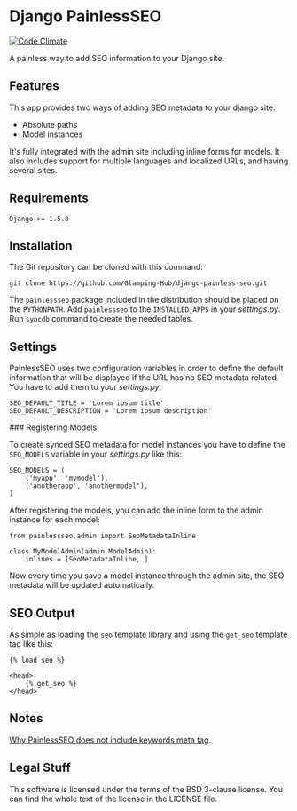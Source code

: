 # Django PainlessSEO

[![Code Climate](https://codeclimate.com/github/Glamping-Hub/django-painless-seo/badges/gpa.svg)](https://codeclimate.com/github/Glamping-Hub/django-painless-seo)

A painless way to add SEO information to your Django site.

## Features

This app provides two ways of adding SEO metadata to your django site:

- Absolute paths
- Model instances

It's fully integrated with the admin site including inline forms for models.
It also includes support for multiple languages and localized URLs, and having
several sites.

## Requirements

    Django >= 1.5.0

## Installation

The Git repository can be cloned with this command:

    git clone https://github.com/Glamping-Hub/django-painless-seo.git

The `painlessseo` package included in the distribution should be placed on the
`PYTHONPATH`. Add `painlessseo` to the `INSTALLED_APPS` in your *settings.py*.
Run `syncdb` command to create the needed tables.

## Settings

PainlessSEO uses two configuration variables in order to define the default
information that will be displayed if the URL has no SEO metadata related. You
have to add them to your *settings.py*:

    SEO_DEFAULT_TITLE = 'Lorem ipsum title'
    SEO_DEFAULT_DESCRIPTION = 'Lorem ipsum description'

### Registering Models

To create synced SEO metadata for model instances you have to define the
`SEO_MODELS` variable in your *settings.py* like this:

    SEO_MODELS = (
        ('myapp', 'mymodel'),
        ('anotherapp', 'anothermodel'),
    )

After registering the models, you can add the inline form to the admin instance
for each model:

    from painlessseo.admin import SeoMetadataInline

    class MyModelAdmin(admin.ModelAdmin):
        inlines = [SeoMetadataInline, ]

Now every time you save a model instance through the admin site, the SEO
metadata will be updated automatically.

## SEO Output

As simple as loading the `seo` template library and using the `get_seo`
template tag like this:

    {% load seo %}

    <head>
        {% get_seo %}
    </head>

## Notes

[Why PainlessSEO does not include keywords meta tag](http://googlewebmastercentral.blogspot.in/2009/09/google-does-not-use-keywords-meta-tag.html).

## Legal Stuff

This software is licensed under the terms of the BSD 3-clause license. You can
find the whole text of the license in the LICENSE file.
